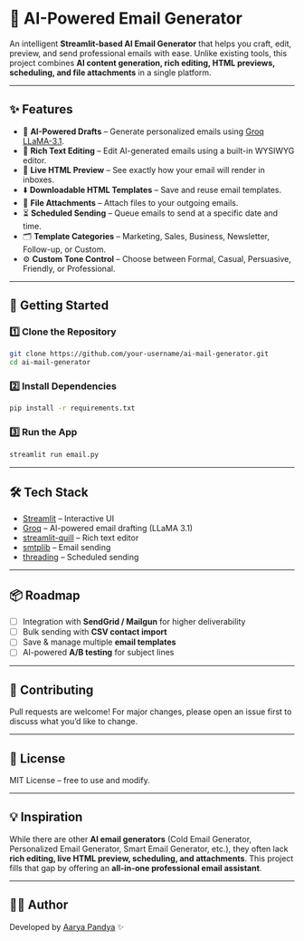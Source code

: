 # 📧 AI-Powered Email Generator

An intelligent **Streamlit-based AI Email Generator** that helps you craft, edit, preview, and send professional emails with ease. Unlike existing tools, this project combines **AI content generation, rich editing, HTML previews, scheduling, and file attachments** in a single platform.

---

## ✨ Features

- 🔮 **AI-Powered Drafts** – Generate personalized emails using [Groq LLaMA-3.1](https://groq.com/).
- 🎨 **Rich Text Editing** – Edit AI-generated emails using a built-in WYSIWYG editor.
- 👀 **Live HTML Preview** – See exactly how your email will render in inboxes.
- ⬇️ **Downloadable HTML Templates** – Save and reuse email templates.
- 📎 **File Attachments** – Attach files to your outgoing emails.
- ⏳ **Scheduled Sending** – Queue emails to send at a specific date and time.
- 🗂 **Template Categories** – Marketing, Sales, Business, Newsletter, Follow-up, or Custom.
- ⚙️ **Custom Tone Control** – Choose between Formal, Casual, Persuasive, Friendly, or Professional.

---

## 🚀 Getting Started

### 1️⃣ Clone the Repository
```bash
git clone https://github.com/your-username/ai-mail-generator.git
cd ai-mail-generator
```

### 2️⃣ Install Dependencies
```bash
pip install -r requirements.txt
```

### 3️⃣ Run the App
```bash
streamlit run email.py
```

---

## 🛠️ Tech Stack
- [Streamlit](https://streamlit.io/) – Interactive UI
- [Groq](https://groq.com/) – AI-powered email drafting (LLaMA 3.1)
- [streamlit-quill](https://github.com/streamlit/streamlit-quill) – Rich text editor
- [smtplib](https://docs.python.org/3/library/smtplib.html) – Email sending
- [threading](https://docs.python.org/3/library/threading.html) – Scheduled sending

---

## 📦 Roadmap

- [ ] Integration with **SendGrid / Mailgun** for higher deliverability
- [ ] Bulk sending with **CSV contact import**
- [ ] Save & manage multiple **email templates**
- [ ] AI-powered **A/B testing** for subject lines

---

## 🤝 Contributing
Pull requests are welcome! For major changes, please open an issue first to discuss what you’d like to change.

---

## 📄 License
MIT License – free to use and modify.

---

## 💡 Inspiration
While there are other **AI email generators** (Cold Email Generator, Personalized Email Generator, Smart Email Generator, etc.), they often lack **rich editing, live HTML preview, scheduling, and attachments**. This project fills that gap by offering an **all-in-one professional email assistant**.

---

## 👨‍💻 Author
Developed by [Aarya Pandya](https://linkedin.com/in/yourprofile) ✨

